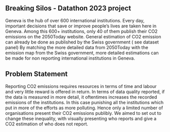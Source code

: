 Breaking Silos - Datathon 2023 project
---

Geneva is the hub of over 600 international institutions. Every day, important decisions that save or improve people’s lives are taken here in Geneva. Among this 600+ institutions, only 40 of them publish their CO2 emissions on the 2050Today website. General estimation of CO2 emission can already be done as published by the Swiss government ( see dataset panel) By matching the more detailed data from 2050Today with the emission map from the Swiss government, more detailed estimations can be made for non reporting international institutions in Geneva.


## Problem Statement

Reporting CO2 emissions requires resources in terms of time and labour and very little reward is offered in return. In terms of data quality reported, if the data is measured in more detail, it oftentimes increases the recorded emissions of the institutions. In this case punishing all the institutions which put in more of the efforts as more polluting. Hence only a limited number of organisations present their CO2 emissions publibly. We aimed to set out to change these inequality, with visually presenting who reports and give a CO2 estimation of who does not report.

